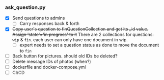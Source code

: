 ### ask_question.py
- [x] Send questions to admins 
  - [ ] Carry responses back & forth  
- [x] <s>Copy user's question to finQuestionCollection and get its _id value. Assign 'state'='in progress' to it</s> There are 2 collections for questions: `wip` & `fin`. each user can only have one document in wip. 
  - [ ] expert needs to set a question status as done to move the document to `fin`
- [ ] Back button for pictures. should old IDs be deleted?  
- [ ] Delete message IDs of photos (when?)
- [ ] dockerfile and docker-compose.yml
- [ ] CI/CD